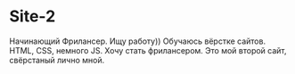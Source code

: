 # Site-2
Начинающий Фрилансер. Ищу работу))
Обучаюсь вёрстке сайтов. HTML, CSS, немного JS. Хочу стать фрилансером.
Это мой второй сайт, свёрстаный лично мной.
